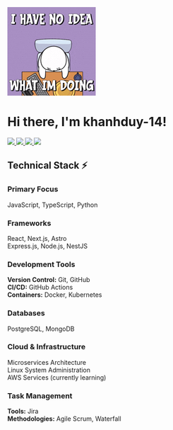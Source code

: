 ![GIF](https://github.com/khanhduy-14/khanhduy-14/blob/main/nooooooo.gif)
# Hi there, I'm khanhduy-14!
<a href="mailto:tranhakhanhduy.dev@gmail.com" target="_blank">
  <img src="https://upload.wikimedia.org/wikipedia/commons/4/4e/Gmail_Icon.png" width="40" />
</a>
<a href="https://www.linkedin.com/in/khanhduy14" target="_blank">
  <img src="https://cdn.jsdelivr.net/gh/devicons/devicon/icons/linkedin/linkedin-original.svg" width="40" />
</a>
<a href="https://stackoverflow.com/users/20029843/khanhduy14" target="_blank">
  <img src="https://cdn.jsdelivr.net/gh/devicons/devicon/icons/stackoverflow/stackoverflow-original.svg" width="40" />
</a>
<a href="https://leetcode.com/u/khanhduy141/" target="_blank">
  <img src="https://upload.wikimedia.org/wikipedia/commons/1/19/LeetCode_logo_black.png" width="40" />
</a>


## Technical Stack ⚡

### Primary Focus
JavaScript, TypeScript, Python

### Frameworks
React, Next.js, Astro  
Express.js, Node.js, NestJS

### Development Tools
**Version Control:** Git, GitHub  
**CI/CD:** GitHub Actions  
**Containers:** Docker, Kubernetes

### Databases
PostgreSQL, MongoDB

### Cloud & Infrastructure
Microservices Architecture  
Linux System Administration  
AWS Services (currently learning)

### Task Management
**Tools:** Jira  
**Methodologies:** Agile Scrum, Waterfall

